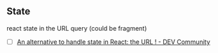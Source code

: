## State
react state in the URL query (could be fragment)
- [ ] [An alternative to handle state in React: the URL ! - DEV Community](https://dev.to/gaels/an-alternative-to-handle-global-state-in-react-the-url--3753) 